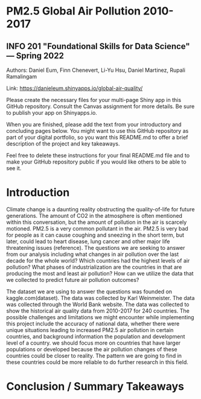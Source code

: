 # PM2.5 Global Air Pollution 2010-2017
## INFO 201 "Foundational Skills for Data Science" — Spring 2022

Authors: Daniel Eum, Finn Chenevert, Li-Yu Hsu, Daniel Martinez, Rupali Ramalingam

Link: https://danieleum.shinyapps.io/global-air-quality/

Please create the necessary files for your multi-page Shiny app in this GitHub repository. Consult the Canvas assignment for more details. Be sure to publish your app on Shinyapps.io.

When you are finished, please add the text from your introductory and concluding pages below. You might want to use this GitHub repository as part of your digital portfolio, so you want this README.md to offer a brief description of the project and key takeaways.

Feel free to delete these instructions for your final README.md file and to make your GitHub repository public if you would like others to be able to see it.

# Introduction

Climate change is a daunting reality obstructing the quality-of-life for future generations. The amount of CO2 in the atmosphere is often mentioned within this conversation, but the amount of pollution in the air is scarcely motioned. PM2.5 is a very common pollutant in the air. PM2.5 is very bad for people as it can cause coughing and sneezing in the short term, but later, could lead to heart disease, lung cancer and other major life threatening issues (reference). The questions we are seeking to answer from our analysis including what changes in air pollution over the last decade for the whole world? Which countries had the highest levels of air pollution? What phases of industrialization are the countries in that are producing the most and least air pollution? How can we utilize the data that we collected to predict future air pollution outcomes?

The dataset we are using to answer the questions was founded on kaggle.com(dataset). The data was collected by Karl Weinmeister. The data was collected through the World Bank website. The data was collected to show the historical air quality data from 2010-2017 for 240 countries. The possible challenges and limitations we might encounter while implementing this project include the accuracy of national data, whether there were unique situations leading to increased PM2.5 air pollution in certain countries, and background information the population and development level of a country. we should focus more on countries that have larger populations or developed because the air pollution changes of these countries could be closer to reality. The pattern we are going to find in these countries could be more reliable to do further research in this field.



# Conclusion / Summary Takeaways
